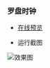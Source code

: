 ### 罗盘时钟

* [在线预览](https://zhanghaibiao4913.github.io/compass-clock/#/)

* 运行截图

![效果图](./screenshot/run.gif)


